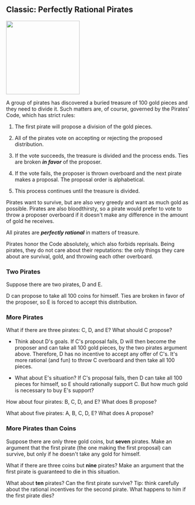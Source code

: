 ## Classic: Perfectly Rational Pirates

<img src="https://upload.wikimedia.org/wikipedia/en/0/09/Pirates_who_dont_do_anything_poster.jpg" width="200px" />

A group of pirates has discovered a buried treasure of 100 gold
pieces and they need to divide it. Such matters are, of course,
governed by the Pirates' Code, which has strict rules:

1. The first pirate will propose a division of the gold pieces.
    
2. All of the pirates vote on accepting or rejecting the 
proposed distribution.
    
3. If the vote succeeds, the treasure is divided and the process
   ends. Ties are broken ***in favor*** of the proposer.
       
4. If the vote fails, the proposer is thrown overboard and the
   next pirate makes a proposal. The proposal order is 
   alphabetical.
       
5. This process continues until the treasure is divided.
    
Pirates want to survive, but are also very greedy and want as much
gold as possible. Pirates are also bloodthirsty, so a pirate would prefer to vote to
throw a proposer overboard if it doesn't make any difference in the
amount of gold he receives.

All pirates are ***perfectly rational*** in matters of treasure.

Pirates honor the Code absolutely, which also forbids reprisals.
Being pirates, they do not care about their reputations: the only
things they care about are survival, gold, and throwing each other overboard.

### Two Pirates
Suppose there are two pirates, D and E.

D can propose to take all 100 coins for himself. Ties are broken in
favor of the proposer, so E is forced to accept this distribution.

### More Pirates

What if there are three pirates: C, D, and E? What should C propose?

- Think about D's goals. If C's proposal fails, D will then become the proposer and can take all 100 gold pieces, by the two pirates argument above. Therefore, D has no incentive to accept any offer of C's. It's more rational (and fun) to throw C overboard and then take all 100 pieces.

- What about E's situation? If C's proposal fails, then D can take all 100 pieces for himself, so E should rationally support C. But how much gold is necessary to buy E's support?

How about four pirates: B, C, D, and E? What does B propose?

What about five pirates: A, B, C, D, E? What does A propose?

### More Pirates than Coins

Suppose there are only three gold coins, but **seven** pirates. Make an argument that the first pirate (the one making the first proposal) can survive, but only if he doesn't take any gold for himself.

What if there are three coins but **nine** pirates? Make an argument that the first pirate is guaranteed to die in this situation.

What about **ten** pirates? Can the first pirate survive? Tip: think carefully about the rational incentives for the second pirate. What happens to him if the first pirate dies?
